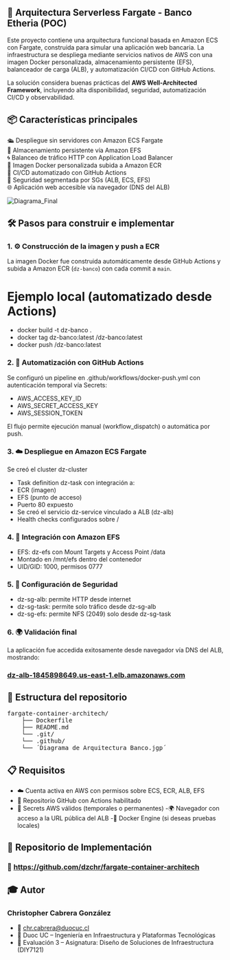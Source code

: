 ## 🚀 Arquitectura Serverless Fargate - Banco Etheria (POC)

Este proyecto contiene una arquitectura funcional basada en Amazon ECS con Fargate, construida para simular una aplicación web bancaria. La infraestructura se despliega mediante servicios nativos de AWS con una imagen Docker personalizada, almacenamiento persistente (EFS), balanceador de carga (ALB), y automatización CI/CD con GitHub Actions.

La solución considera buenas prácticas del **AWS Well-Architected Framework**, incluyendo alta disponibilidad, seguridad, automatización CI/CD y observabilidad.

## 📦 Características principales

🛳️ Despliegue sin servidores con Amazon ECS Fargate  
📂 Almacenamiento persistente vía Amazon EFS  
🌀 Balanceo de tráfico HTTP con Application Load Balancer  
🐳 Imagen Docker personalizada subida a Amazon ECR  
🔁 CI/CD automatizado con GitHub Actions  
🔐 Seguridad segmentada por SGs (ALB, ECS, EFS)  
🌐 Aplicación web accesible vía navegador (DNS del ALB)

![Diagrama_Final](https://github.com/user-attachments/assets/368e7b4a-2438-41a5-be4f-8cf83ca4f29c)

## 🛠️ Pasos para construir e implementar

### 1. ⚙️ Construcción de la imagen y push a ECR
La imagen Docker fue construida automáticamente desde GitHub Actions y subida a Amazon ECR (`dz-banco`) con cada commit a `main`.

# Ejemplo local (automatizado desde Actions)
- docker build -t dz-banco .
- docker tag dz-banco:latest <ECR-URL>/dz-banco:latest
- docker push <ECR-URL>/dz-banco:latest

### 2. 🤖 Automatización con GitHub Actions
Se configuró un pipeline en .github/workflows/docker-push.yml con autenticación temporal vía Secrets:

- AWS_ACCESS_KEY_ID
- AWS_SECRET_ACCESS_KEY
- AWS_SESSION_TOKEN

El flujo permite ejecución manual (workflow_dispatch) o automática por push.

### 3. ☁️ Despliegue en Amazon ECS Fargate
Se creó el cluster dz-cluster

- Task definition dz-task con integración a:
- ECR (imagen)
- EFS (punto de acceso)
- Puerto 80 expuesto
- Se creó el servicio dz-service vinculado a ALB (dz-alb)
- Health checks configurados sobre /

### 4. 📂 Integración con Amazon EFS

- EFS: dz-efs con Mount Targets y Access Point /data
- Montado en /mnt/efs dentro del contenedor
- UID/GID: 1000, permisos 0777

### 5. 🔐 Configuración de Seguridad

- dz-sg-alb: permite HTTP desde internet
- dz-sg-task: permite solo tráfico desde dz-sg-alb
- dz-sg-efs: permite NFS (2049) solo desde dz-sg-task

### 6. 🌍 Validación final
La aplicación fue accedida exitosamente desde navegador vía DNS del ALB, mostrando:
### [dz-alb-1845898649.us-east-1.elb.amazonaws.com](http://dz-alb-1845898649.us-east-1.elb.amazonaws.com/)

## 📁 Estructura del repositorio
<pre>
fargate-container-architech/
    ├── Dockerfile
    ├── README.md
    └── .git/
    └── .github/
    └── ´Diagrama de Arquitectura Banco.jgp´
</pre>

## 📋 Requisitos

- ☁️ Cuenta activa en AWS con permisos sobre ECS, ECR, ALB, EFS
- 🐙 Repositorio GitHub con Actions habilitado
- 🔑 Secrets AWS válidos (temporales o permanentes)
 -🌍 Navegador con acceso a la URL pública del ALB
 -🐳 Docker Engine (si deseas pruebas locales)

## 📌 Repositorio de Implementación

### 🔗 https://github.com/dzchr/fargate-container-architech

## 🎓 Autor

### Christopher Cabrera González
- 📧 chr.cabrera@duocuc.cl
- 📘 Duoc UC – Ingeniería en Infraestructura y Plataformas Tecnológicas
- 🧪 Evaluación 3 – Asignatura: Diseño de Soluciones de Infraestructura (DIY7121)
